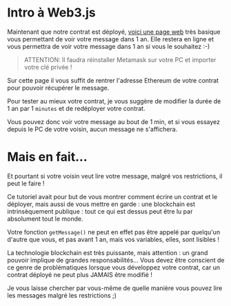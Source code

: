 # Intro à Web3.js

Maintenant que notre contrat est déployé, [voici une page web](https://altais.github.io/formation-solidity/interface.html) très basique vous permettant de voir votre message dans 1 an.
Elle restera en ligne et vous permettra de voir votre message dans 1 an si vous le souhaitez :-)

> ATTENTION: Il faudra réinstaller Metamask sur votre PC et importer votre clé privée !

Sur cette page il vous suffit de rentrer l'adresse Ethereum de votre contrat pour pouvoir récupérer le message.

Pour tester au mieux votre contrat, je vous suggère de modifier la durée de 1 an par 1 `minutes` et de redéployer votre contrat.

Vous pouvez donc voir votre message au bout de 1 min, et si vous essayez depuis le PC de votre voisin, aucun message ne s'affichera.

# Mais en fait...

Et pourtant si votre voisin veut lire votre message, malgré vos restrictions, il peut le faire !

Ce tutoriel avait pour but de vous montrer comment écrire un contrat et le déployer, mais aussi de vous mettre en garde :
une blockchain est intrinsèquement publique : tout ce qui est dessus peut être lu par absolument tout le monde.

Votre fonction `getMessage()` ne peut en effet pas être appelé par quelqu'un d'autre que vous, et pas avant 1 an, mais vos variables, elles, sont lisibles !

La technologie blockchain est très puissante, mais attention : un grand pouvoir implique de grandes responsabilités... Vous devez être conscient de ce genre de problématiques lorsque vous développez votre contrat, car un contrat déployé ne peut plus JAMAIS être modifié !

Je vous laisse chercher par vous-même de quelle manière vous pouvez lire les messages malgré les restrictions ;)
